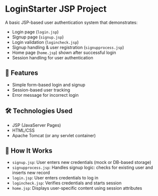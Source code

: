 # LoginStarter JSP Project

A basic JSP-based user authentication system that demonstrates:

- Login page (`login.jsp`)
- Signup page (`signup.jsp`)
- Login validation (`logincheck.jsp`)
- Signup handling & user registration (`signupprocess.jsp`)
- Home page (`home.jsp`) shown after successful login
- Session handling for user authentication

## 🔐 Features
- Simple form-based login and signup
- Session-based user tracking
- Error message for incorrect login

## 🛠️ Technologies Used
- JSP (JavaServer Pages)
- HTML/CSS
- Apache Tomcat (or any servlet container)

## 🧭 How It Works
- `signup.jsp`: User enters new credentials (mock or DB-based storage)
- `signupprocess.jsp`: Handles signup logic: checks for existing user and inserts new record
- `login.jsp`: User enters credentials to log in
- `logincheck.jsp`: Verifies credentials and starts session
- `home.jsp`: Displays user-specific content using session attributes
